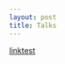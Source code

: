 ```yaml
---
layout: post
title: Talks
---
```


[linktest](http://ahcheongl.github.com/public/github.svg "download")